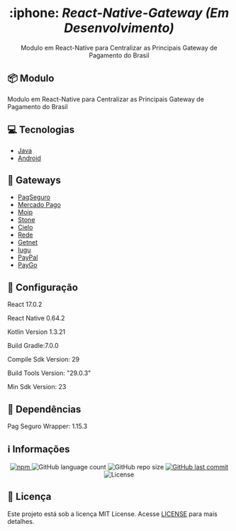 <div align="center">
    <h1>
        :iphone: <i>React-Native-Gateway (Em Desenvolvimento)</i>
    </h1>
    
  <p>
    Modulo em React-Native para Centralizar as Principais Gateway de Pagamento do Brasil
  </p>
</div>

## :package: Modulo 

  <p>
    Modulo em React-Native para Centralizar as Principais Gateway de Pagamento do Brasil
  </p>

## :computer: Tecnologias

- [Java](https://www.java.com/pt-BR/)
- [Android](https://developer.android.com/)

## :briefcase: Gateways

- [PagSeguro](https://dev.pagseguro.uol.com.br/)
- [Mercado Pago](https://www.mercadopago.com.br/developers)
- [Moip](https://docs.moip.com.br/reference)
- [Stone](https://devcenter.stone.com.br/)
- [Cielo](https://desenvolvedores.cielo.com.br/api-portal/pt-br/content/cielo-lio)
- [Rede](https://www.userede.com.br/desenvolvedores/pt/)
- [Getnet](https://getstore.getnet.com.br/developer/)
- [Iugu](https://dev.iugu.com/reference)
- [PayPal](https://developer.paypal.com/docs/integration/paypal-here/sdk-dev/native/)
- [PayGo](https://dev.paygo.com.br/)

## :iphone: Configuração

  <p>
    React 17.0.2
  </p>
  <p>
    React Native 0.64.2
  </p>
  <p>
    Kotlin Version 1.3.21
  </p>
  <p>
    Build Gradle:7.0.0
  </p>
  <p>
    Compile Sdk Version: 29 
  </p>
  <p>
    Build Tools Version: "29.0.3" 
  </p>
  <p>
    Min Sdk Version: 23
  </p>
  
## :triangular_ruler: Dependências

<p>
  Pag Seguro Wrapper: 1.15.3
</p>

## :information_source: Informações

<div align="center">
      <a href="#">
        <img alt="npm" src="https://img.shields.io/npm/v/react-native-gateways-br?color=F25D24">
      </a>
        <img alt="GitHub language count" src="https://img.shields.io/github/languages/count/joaodematejr/react-native-gateways-br?color=#F25D24">
        <img alt="GitHub repo size" src="https://img.shields.io/github/repo-size/joaodematejr/react-native-gateways-br?color=%F25D24">
        <a href="https://github.com/joaodematejr/react-native-gateways-br/commits/master">
        <img alt="GitHub last commit" src="https://img.shields.io/github/last-commit/joaodematejr/react-native-gateways-br?color=%F25D24">
      </a>
  <img alt="License" src="https://img.shields.io/badge/license-MIT-brightgreen?color=%F25D24">
</div>

## :memo: Licença

Este projeto está sob a licença MIT License. Acesse [LICENSE](LICENSE) para mais detalhes.
